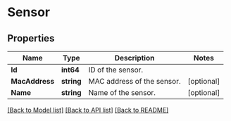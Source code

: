 # Sensor

## Properties
Name | Type | Description | Notes
------------ | ------------- | ------------- | -------------
**Id** | **int64** | ID of the sensor. | 
**MacAddress** | **string** | MAC address of the sensor. | [optional] 
**Name** | **string** | Name of the sensor. | [optional] 

[[Back to Model list]](../README.md#documentation-for-models) [[Back to API list]](../README.md#documentation-for-api-endpoints) [[Back to README]](../README.md)


